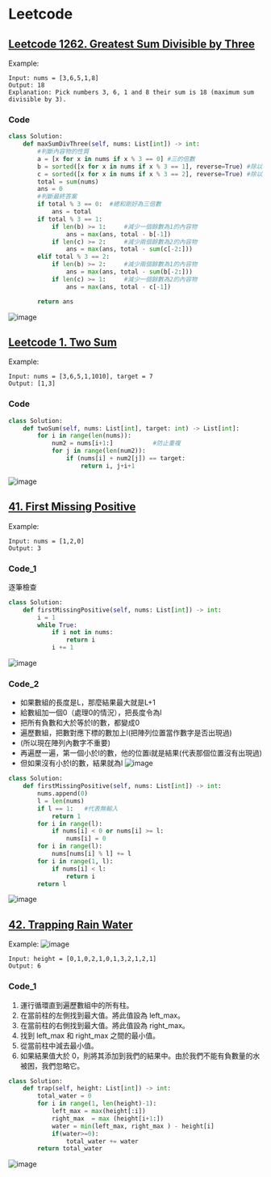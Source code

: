 # Leetcode

## [Leetcode 1262. Greatest Sum Divisible by Three](https://leetcode.com/problems/greatest-sum-divisible-by-three/)
Example:
```
Input: nums = [3,6,5,1,8]
Output: 18
Explanation: Pick numbers 3, 6, 1 and 8 their sum is 18 (maximum sum divisible by 3).
```
### Code
```python
class Solution:
    def maxSumDivThree(self, nums: List[int]) -> int:
        #判斷內容物的性質
        a = [x for x in nums if x % 3 == 0] #三的倍數
        b = sorted([x for x in nums if x % 3 == 1], reverse=True) #除以三餘一，並反向排序
        c = sorted([x for x in nums if x % 3 == 2], reverse=True) #除以三餘二，並反向排序
        total = sum(nums)
        ans = 0
        #判斷最終答案
        if total % 3 == 0:  #總和剛好為三倍數
            ans = total
        if total % 3 == 1:
            if len(b) >= 1:     #減少一個餘數為1的內容物
                ans = max(ans, total - b[-1])
            if len(c) >= 2:     #減少兩個餘數為2的內容物
                ans = max(ans, total - sum(c[-2:]))
        elif total % 3 == 2:    
            if len(b) >= 2:     #減少兩個餘數為1的內容物
                ans = max(ans, total - sum(b[-2:]))
            if len(c) >= 1:     #減少一個餘數為2的內容物
                ans = max(ans, total - c[-1])

        return ans
```
![image](https://user-images.githubusercontent.com/69243911/126322365-9f45516c-a745-4264-b0da-49a3f2903c06.png)


## [Leetcode 1. Two Sum](https://leetcode.com/problems/two-sum/)

Example:
```
Input: nums = [3,6,5,1,1010], target = 7
Output: [1,3]
```
### Code
```python
class Solution:
    def twoSum(self, nums: List[int], target: int) -> List[int]:
        for i in range(len(nums)):
            num2 = nums[i+1:]           #防止重複 
            for j in range(len(num2)):
                if (nums[i] + num2[j]) == target:
                    return i, j+i+1
```
![image](https://user-images.githubusercontent.com/69243911/126322610-cf6d57e0-daba-450c-922f-a64740554438.png)

## [41. First Missing Positive](https://leetcode.com/problems/first-missing-positive/)
Example:
```
Input: nums = [1,2,0]
Output: 3
```
### Code_1
逐筆檢查 
```python
class Solution:
    def firstMissingPositive(self, nums: List[int]) -> int:
        i = 1
        while True:
            if i not in nums:
                return i
            i += 1
```
![image](https://user-images.githubusercontent.com/69243911/127019290-4c3dc49d-cea8-4f67-97c1-58e035c7ff2a.png)

### Code_2
* 如果數組的長度是L，那麼結果最大就是L+1
* 給數組加一個0（處理0的情況），把長度令為l
* 把所有負數和大於等於l的數，都變成0
* 遍歷數組，把數對應下標的數加上l(把陣列位置當作數字是否出現過)
* (所以現在陣列內數字不重要)
* 再遍歷一遍，第一個小於l的數，他的位置i就是結果(代表那個位置沒有出現過)
* 但如果沒有小於l的數，結果就為l
![image](https://user-images.githubusercontent.com/69243911/127035902-3f8779ed-4728-4999-8042-222a28a2858c.png)

```python
class Solution:
    def firstMissingPositive(self, nums: List[int]) -> int:
        nums.append(0)
        l = len(nums)
        if l == 1:   #代表無輸入
            return 1
        for i in range(l):
            if nums[i] < 0 or nums[i] >= l:
                nums[i] = 0
        for i in range(l):
            nums[nums[i] % l] += l
        for i in range(1, l):
            if nums[i] < l:
                return i
        return l
```
![image](https://user-images.githubusercontent.com/69243911/127019341-cde7cdc6-555c-4e62-a449-1e47d7e1dc5f.png)

## [42. Trapping Rain Water](https://leetcode.com/problems/trapping-rain-water/)
Example:
![image](https://user-images.githubusercontent.com/69243911/128008569-f27b865c-a723-4016-886f-9d76d9987aa7.png)

```
Input: height = [0,1,0,2,1,0,1,3,2,1,2,1]
Output: 6
```
### Code_1
1. 運行循環直到遍歷數組中的所有柱。 
2. 在當前柱的左側找到最大值。將此值設為 left_max。
3. 在當前柱的右側找到最大值。將此值設為 right_max。
4. 找到 left_max 和 right_max 之間的最小值。
5. 從當前柱中減去最小值。
6. 如果結果值大於 0，則將其添加到我們的結果中。由於我們不能有負數量的水被困，我們忽略它。
```python
class Solution:
    def trap(self, height: List[int]) -> int: 
        total_water = 0 
        for i in range(1, len(height)-1): 
            left_max = max(height[:i]) 
            right_max  = max (height[i+1:]) 
            water = min(left_max, right_max ) - height[i] 
            if(water>=0): 
                total_water += water 
        return total_water
```
![image](https://user-images.githubusercontent.com/69243911/128019570-876ace64-2976-4e32-83b9-2c232eecb4ff.png)

